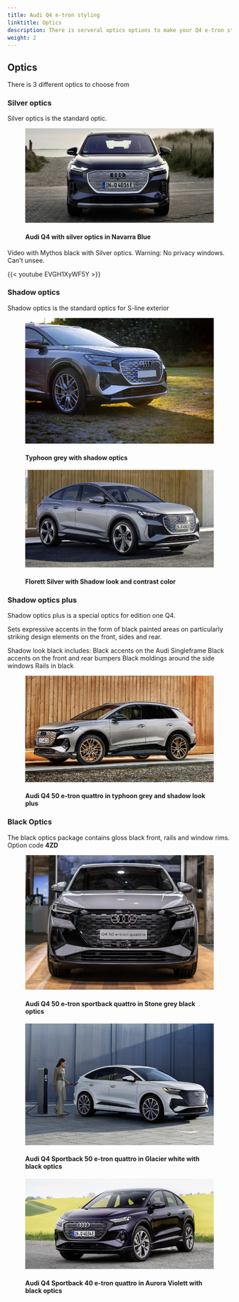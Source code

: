 ```yaml
---
title: Audi Q4 e-tron styling
linktitle: Optics
description: There is serveral optics options to make your Q4 e-tron stick out from the crowd
weight: 2
---
```

<!-- markdownlint-disable MD033 -->

## Optics

There is 3 different optics to choose from

### Silver optics

Silver optics is the standard optic.

<figure>
    <a href="silveroptics.jpg">
        <img src="silveropticss.jpg" alt="Audi Q4 with silver optics in Navarra Blue" title="Audi Q4 with silver optics in Navarra Blue">
    </a>
    <figcaption><h4>Audi Q4 with silver optics in Navarra Blue</h4></figcaption>
</figure>

Video with Mythos black with Silver optics. Warning: No privacy windows. Can't unsee.

{{< youtube EVGH1XyWF5Y >}}

### Shadow optics

Shadow optics is the standard optics for S-line exterior

<figure>
    <a href="shadowlook.jpg">
        <img src="shadowlooks.jpg" alt="Typhoon grey with shadow optics" title="Typhoon grey with shadow optics">
    </a>
    <figcaption><h4>Typhoon grey with shadow optics</h4></figcaption>
</figure>

<figure>
    <a href="shadowlook2.jpg">
        <img src="shadowlook2s.jpg" alt="Florett Silver with Shadow look and contrast color" title="Florett Silver with Shadow look and contrast color">
    </a>
    <figcaption><h4>Florett Silver with Shadow look and contrast color</h4></figcaption>
</figure>

### Shadow optics plus

Shadow optics plus is a special optics for edition one Q4.

Sets expressive accents in the form of black painted areas on particularly striking design elements on the front, sides and rear.

Shadow look black includes:
Black accents on the Audi Singleframe
Black accents on the front and rear bumpers
Black moldings around the side windows
Rails in black

<figure>
    <a href="paint_typhoongrey_1.jpg">
        <img src="paint_typhoongrey_1s.jpg" alt="Audi Q4 50 e-tron quattro in typhoon grey and shadow look plus" title="Audi Q4 50 e-tron quattro in typhoon grey and shadow look plus">
    </a>
    <figcaption><h4>Audi Q4 50 e-tron quattro in typhoon grey and shadow look plus</h4></figcaption>
</figure>

### Black Optics

The black optics package contains gloss black front, rails and window rims. Option code **4ZD**

<figure>
    <a href="optics_black_1.jpg">
        <img src="optics_black_1s.jpg" alt="Audi Q4 50 e-tron sportback quattro in Stone grey black optics" title="Audi Q4 50 e-tron sportback quattro in Stone grey black optics">
    </a>
    <figcaption><h4>Audi Q4 50 e-tron sportback quattro in Stone grey black optics</h4></figcaption>
</figure>

<figure>
    <a href="paint_glacierwhite_5.jpg">
        <img src="paint_glacierwhite_5s.jpg" alt="Audi Q4 Sportback 50 e-tron quattro in Glacier white with black optics" title="Audi Q4 Sportback 50 e-tron quattro in Glacier white with black optics">
    </a>
    <figcaption><h4>Audi Q4 Sportback 50 e-tron quattro in Glacier white with black optics</h4></figcaption>
</figure>

<figure>
    <a href="paint_auroraviolet_4.jpg">
        <img src="paint_auroraviolet_4s.jpg" alt="Audi Q4 Sportback 40 e-tron quattro in Aurora Violett with black optics" title="Audi Q4 Sportback 40 e-tron quattro in Aurora Violett with black optics">
    </a>
    <figcaption><h4>Audi Q4 Sportback 40 e-tron quattro in Aurora Violett with black optics</h4></figcaption>
</figure>